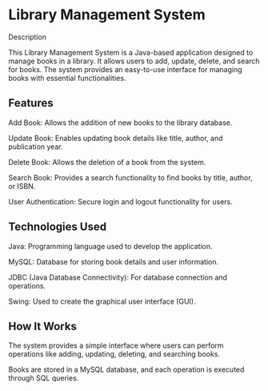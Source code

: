 # Library Management System

Description

This Library Management System is a Java-based application designed to manage books in a library. It allows users to add, update, delete, and search for books. The system provides an easy-to-use interface for managing books with essential functionalities.

## Features

Add Book: Allows the addition of new books to the library database.

Update Book: Enables updating book details like title, author, and publication year.

Delete Book: Allows the deletion of a book from the system.

Search Book: Provides a search functionality to find books by title, author, or ISBN.

User Authentication: Secure login and logout functionality for users.


## Technologies Used

Java: Programming language used to develop the application.

MySQL: Database for storing book details and user information.

JDBC (Java Database Connectivity): For database connection and operations.

Swing: Used to create the graphical user interface (GUI).



## How It Works

The system provides a simple interface where users can perform operations like adding, updating, deleting, and searching books.

Books are stored in a MySQL database, and each operation is executed through SQL queries.

